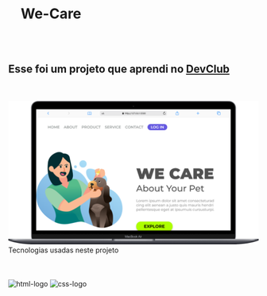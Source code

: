 <div style="margin-left: 25px">
<h1>We-Care</h1></div>
<br>
<br>

<h2>Esse foi um projeto que aprendi no <a href="https://rodolfo.com..br/devclub">DevClub</a> </h2>
<br>
<br>
<img alt="logo" src="mobile.png"
<h3>Tecnologias usadas neste projeto </h3>
<br>
<br>
<br>
<div style="display: inline_block"><br/>
<img alt="html-logo" src="https://img.shields.io/badge/HTML5-E34F26?style=for-the-badge&logo=html5&logoColor=white">
<img alt="css-logo" src="https://img.shields.io/badge/CSS3-1572B6?style=for-the-badge&logo=css3&logoColor=white">
</div>


